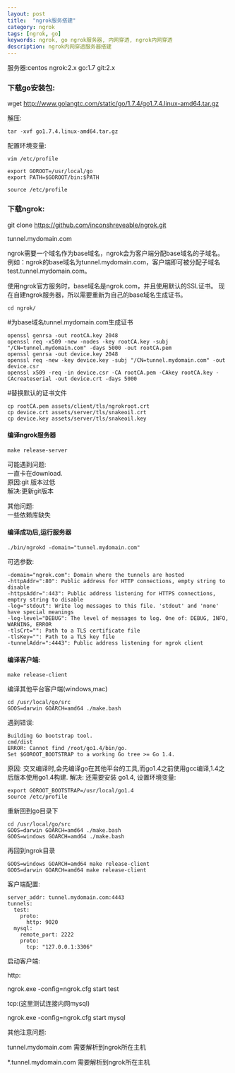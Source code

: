 ```yaml
---
layout: post
title:  "ngrok服务搭建"
category: ngrok
tags: [ngrok, go]
keywords: ngrok, go ngrok服务器, 内网穿透, ngrok内网穿透
description: ngrok内网穿透服务器搭建
---
```


服务器:centos
ngrok:2.x
go:1.7
git:2.x


### 下载go安装包:

wget http://www.golangtc.com/static/go/1.7.4/go1.7.4.linux-amd64.tar.gz

解压:

	tar -xvf go1.7.4.linux-amd64.tar.gz

配置环境变量:

	vim /etc/profile

	export GOROOT=/usr/local/go
	export PATH=$GOROOT/bin:$PATH

	source /etc/profile

### 下载ngrok:

git clone https://github.com/inconshreveable/ngrok.git



tunnel.mydomain.com

ngrok需要一个域名作为base域名，ngrok会为客户端分配base域名的子域名。
例如：ngrok的base域名为tunnel.mydomain.com，客户端即可被分配子域名test.tunnel.mydomain.com。

使用ngrok官方服务时，base域名是ngrok.com，并且使用默认的SSL证书。
现在自建ngrok服务器，所以需要重新为自己的base域名生成证书。

	cd ngrok/
	
#为base域名tunnel.mydomain.com生成证书

	openssl genrsa -out rootCA.key 2048
	openssl req -x509 -new -nodes -key rootCA.key -subj "/CN=tunnel.mydomain.com" -days 5000 -out rootCA.pem
	openssl genrsa -out device.key 2048
	openssl req -new -key device.key -subj "/CN=tunnel.mydomain.com" -out device.csr
	openssl x509 -req -in device.csr -CA rootCA.pem -CAkey rootCA.key -CAcreateserial -out device.crt -days 5000



#替换默认的证书文件

	cp rootCA.pem assets/client/tls/ngrokroot.crt
	cp device.crt assets/server/tls/snakeoil.crt 
	cp device.key assets/server/tls/snakeoil.key

#### 编译ngrok服务器

	make release-server


可能遇到问题:  
一直卡在download.  
原因:git 版本过低  
解决:更新git版本  


其他问题:  
一些依赖库缺失  


#### 编译成功后,运行服务器

	./bin/ngrokd -domain="tunnel.mydomain.com"

可选参数:

	-domain="ngrok.com": Domain where the tunnels are hosted
	-httpAddr=":80": Public address for HTTP connections, empty string to disable
	-httpsAddr=":443": Public address listening for HTTPS connections, emptry string to disable
	-log="stdout": Write log messages to this file. 'stdout' and 'none' have special meanings
	-log-level="DEBUG": The level of messages to log. One of: DEBUG, INFO, WARNING, ERROR
	-tlsCrt="": Path to a TLS certificate file
	-tlsKey="": Path to a TLS key file
	-tunnelAddr=":4443": Public address listening for ngrok client


#### 编译客户端:

	make release-client

编译其他平台客户端(windows,mac)

	cd /usr/local/go/src
	GOOS=darwin GOARCH=amd64 ./make.bash

	
遇到错误:

	Building Go bootstrap tool.
	cmd/dist
	ERROR: Cannot find /root/go1.4/bin/go.
	Set $GOROOT_BOOTSTRAP to a working Go tree >= Go 1.4.

	
原因: 交叉编译时,会先编译go在其他平台的工具,而go1.4之前使用gcc编译,1.4之后版本使用go1.4构建.
解决: 还需要安装 go1.4, 设置环境变量:

	export GOROOT_BOOTSTRAP=/usr/local/go1.4
	source /etc/profile

重新回到go目录下

	cd /usr/local/go/src
	GOOS=darwin GOARCH=amd64 ./make.bash
	GOOS=windows GOARCH=amd64 ./make.bash

再回到ngrok目录

	GOOS=windows GOARCH=amd64 make release-client
	GOOS=darwin GOARCH=amd64 make release-client


客户端配置:

	server_addr: tunnel.mydomain.com:4443
	tunnels:
	  test:
		proto:
		  http: 9020
	  mysql:
		remote_port: 2222
		proto:
		  tcp: "127.0.0.1:3306"

启动客户端:

http:

ngrok.exe -config=ngrok.cfg start test


tcp:(这里测试连接内网mysql)

ngrok.exe -config=ngrok.cfg start mysql


其他注意问题:

tunnel.mydomain.com 需要解析到ngrok所在主机

*.tunnel.mydomain.com 需要解析到ngrok所在主机



